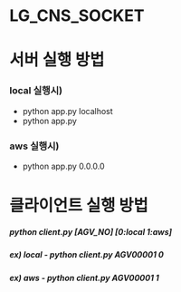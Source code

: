 # LG_CNS_SOCKET

# 서버 실행 방법
### local 실행시)
- python app.py localhost
- python app.py

### aws 실행시)
- python app.py 0.0.0.0


# 클라이언트 실행 방법
##### python client.py [AGV_NO] [0:local 1:aws]
##### ex) local - python client.py AGV00001 0
##### ex) aws - python client.py AGV00001 1
